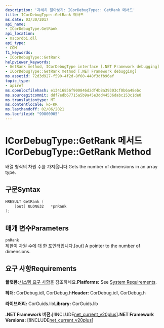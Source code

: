```yaml
---
description: '자세히 알아보기: ICorDebugType:: GetRank 메서드'
title: ICorDebugType::GetRank 메서드
ms.date: 03/30/2017
api_name:
- ICorDebugType.GetRank
api_location:
- mscordbi.dll
api_type:
- COM
f1_keywords:
- ICorDebugType::GetRank
helpviewer_keywords:
- GetRank method, ICorDebugType interface [.NET Framework debugging]
- ICorDebugType::GetRank method [.NET Framework debugging]
ms.assetid: 72d3d927-f590-4f2d-8f60-448f3dfb96af
topic_type:
- apiref
ms.openlocfilehash: e13416856f900846d2df4b8a39303cf0b6a48ebc
ms.sourcegitcommit: ddf7edb67715a5b9a45e3dd44536dabc153c1de0
ms.translationtype: MT
ms.contentlocale: ko-KR
ms.lasthandoff: 02/06/2021
ms.locfileid: "99800905"
---
```

# <a name="icordebugtypegetrank-method"></a><span data-ttu-id="43e5d-103">ICorDebugType::GetRank 메서드</span><span class="sxs-lookup"><span data-stu-id="43e5d-103">ICorDebugType::GetRank Method</span></span>

<span data-ttu-id="43e5d-104">배열 형식의 차원 수를 가져옵니다.</span><span class="sxs-lookup"><span data-stu-id="43e5d-104">Gets the number of dimensions in an array type.</span></span>  
  
## <a name="syntax"></a><span data-ttu-id="43e5d-105">구문</span><span class="sxs-lookup"><span data-stu-id="43e5d-105">Syntax</span></span>  
  
```cpp  
HRESULT GetRank (  
    [out] ULONG32   *pnRank  
);  
```  
  
## <a name="parameters"></a><span data-ttu-id="43e5d-106">매개 변수</span><span class="sxs-lookup"><span data-stu-id="43e5d-106">Parameters</span></span>  

 `pnRank`  
 <span data-ttu-id="43e5d-107">제한이 차원 수에 대 한 포인터입니다.</span><span class="sxs-lookup"><span data-stu-id="43e5d-107">[out] A pointer to the number of dimensions.</span></span>  
  
## <a name="requirements"></a><span data-ttu-id="43e5d-108">요구 사항</span><span class="sxs-lookup"><span data-stu-id="43e5d-108">Requirements</span></span>  

 <span data-ttu-id="43e5d-109">**플랫폼:**[시스템 요구 사항](../../get-started/system-requirements.md)을 참조하세요.</span><span class="sxs-lookup"><span data-stu-id="43e5d-109">**Platforms:** See [System Requirements](../../get-started/system-requirements.md).</span></span>  
  
 <span data-ttu-id="43e5d-110">**헤더:** CorDebug.idl, CorDebug.h</span><span class="sxs-lookup"><span data-stu-id="43e5d-110">**Header:** CorDebug.idl, CorDebug.h</span></span>  
  
 <span data-ttu-id="43e5d-111">**라이브러리:** CorGuids.lib</span><span class="sxs-lookup"><span data-stu-id="43e5d-111">**Library:** CorGuids.lib</span></span>  
  
 <span data-ttu-id="43e5d-112">**.NET Framework 버전:**[!INCLUDE[net_current_v20plus](../../../../includes/net-current-v20plus-md.md)]</span><span class="sxs-lookup"><span data-stu-id="43e5d-112">**.NET Framework Versions:** [!INCLUDE[net_current_v20plus](../../../../includes/net-current-v20plus-md.md)]</span></span>
